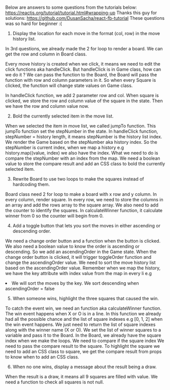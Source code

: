 Below are answers to some questions from the tutorials below: https://reactjs.org/tutorial/tutorial.html#wrapping-up
Thanks this guy for solutions: https://github.com/DusanSacha/react-fb-tutorial
These questions was so hard for beginner :(

1. Display the location for each move in the format (col, row) in the move history list.

In 3rd questions, we already made the 2 for loop to render a board.
We can get the row and column in Board class.

Every move history is created when we click, it means we need to edit the click functions aka handleClick. 
But handleClick is in Game class, how can we do it ?
We can pass the function to the Board, the Board will pass the function with row and column parameters in it. So when every Square is clicked, the function will change state values on Game class.

In handleClick function, we add 2 parameter row and col.
When square is clicked, we store the row and column value of the square in the state.
Then we have the row and column value now.

2. Bold the currently selected item in the move list.

When we selected the item in move list, we called jumpTo function.
This jumpTo function set the stepNumber in the state.
In handleClick function, stepNumber = history length, it means stepNumber is the history list index.
We render the Game based on the stepNumber aka history index.
So the stepNumber is current index, when we map a history e.g history.map((value, index) we also have the index.
What we need to do is compare the stepNumber with an index from the map.
We need a boolean value to store the compare result and add an CSS class to bold the currently selected item.

3. Rewrite Board to use two loops to make the squares instead of hardcoding them.

Board class need 2 for loop to make a board with x row and y column.
In every column, render square.
In every row, we need to store the columns in an array and add the rows array to the square array.
We also need to add the counter to identify the squares.
In calculateWinner function, it calculate winner from 0 so the counter will begin from 0.

4. Add a toggle button that lets you sort the moves in either ascending or descending order.

We need a change order button and a function when the button is clicked.
We also need a boolean value to know the order is ascending or descending.
So we add an ascendingOrder in the Game state.
When the change order button is clicked, it will trigger toggleOrder function and change the ascendingOrder value.
We need to sort the move history list based on the ascendingOrder value.
Remember when we map the history, we have the key attribute with index value from the map in every li e.g <li key={index}>
We will sort the moves by the key.
We sort descending when ascendingOrder = false

5. When someone wins, highlight the three squares that caused the win.

To catch the event win, we need an function aka calculateWinner function.
The win event happens when X or O is in a line. 
In this function we already had all the possible chance and the list of square indexes e.g [0, 1, 2] when the win event happens.
We just need to return the list of square indexes along with the winner name (X or O).
We set the list of winner squares to a variable and pass it to the Board.
In the Board, we already have the square index when we make the loops.
We need to compare if the square index 
We need to pass the compare result to the square.
To highlight the square we need to add an CSS class to square, we get the compare result from props to know when to add an CSS class.

6. When no one wins, display a message about the result being a draw.

When the result is a draw, it means all 9 squares are filled with value. 
We need a function to check all squares is not null.
